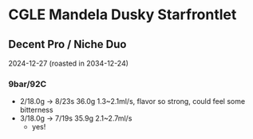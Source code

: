 # CGLE Mandela Dusky Starfrontlet

## Decent Pro / Niche Duo

2024-12-27 (roasted in 2034-12-24)

### 9bar/92C

- 2/18.0g -> 8/23s 36.0g 1.3\~2.1ml/s, flavor so strong, could feel some bitterness
- 3/18.0g -> 7/19s 35.9g 2.1\~2.7ml/s
  - yes!
